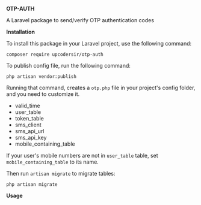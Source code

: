 **OTP-AUTH**

A Laravel package to send/verify OTP authentication codes

**Installation**

To install this package in your Laravel project, use the following command:

    composer require upcodersir/otp-auth

To publish config file, run the following command:

    php artisan vendor:publish

Running that command, creates a `otp.php` file in your project's config folder, and you need to customize it.

  * valid_time
  * user_table
  * token_table
  * sms_client
  * sms_api_url
  * sms_api_key
  * mobile_containing_table


If your user's mobile numbers are not in `user_table` table, set `mobile_containing_table` to its name.

Then run `artisan migrate` to migrate tables:

    php artisan migrate 



**Usage**